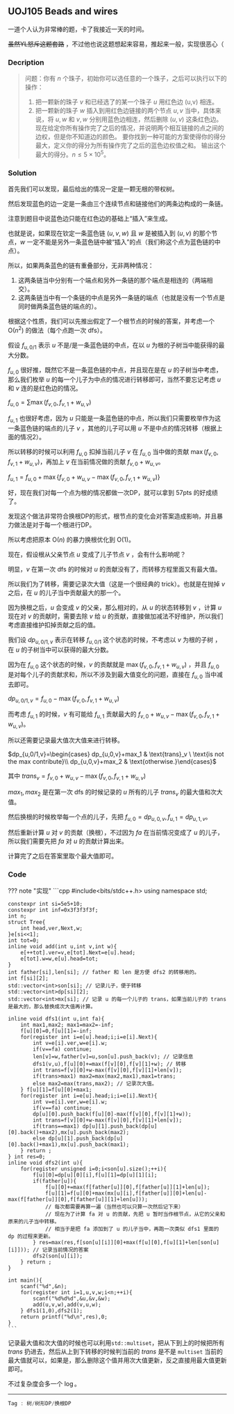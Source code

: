 ## UOJ105 Beads and wires

一道个人认为非常棒的题，卡了我接近一天的时间。

~~虽然YL怒斥这题套路~~ ，不过他也说这题想起来容易，推起来一般，实现很恶心（

### $\text{Decription}$

> 问题：你有 $n$ 个珠子，初始你可以选任意的一个珠子，之后可以执行以下的操作：
> 1. 把一颗新的珠子 $v$ 和已经选了的某一个珠子 $u$ 用红色边 (u,v) 相连。
> 2. 把一颗新的珠子 $w$ 插入到用红色边链接的两个节点 $u,v$ 当中，具体来说，将 $u,w$ 和 $v,w$ 分别用蓝色边相连，然后删除 $(u,v)$ 这条红色边。
> 现在给定你所有操作完了之后的情况，并说明两个相互链接的点之间的边权，但是你不知道边的颜色。
> 要你找到一种可能的方案使得你的得分最大，定义你的得分为所有操作完了之后的蓝色边权值之和。
> 输出这个最大的得分。$n \le 5\times 10^5$。

### $\text{Solution}$

首先我们可以发现，最后给出的情况一定是一颗无根的带权树。

然后发现蓝色的边一定是一条由三个连续节点和链接他们的两条边构成的一条链。

注意到题目中说蓝色边只能在红色边的基础上“插入”来生成。

也就是说，如果现在钦定一条蓝色链 $(u,v,w)$ 且 $w$ 是被插入到 $(u,v)$ 的那个节点，$w$ 一定不能是另外一条蓝色链中被“插入”的点（我们称这个点为蓝色链的中点）。

所以，如果两条蓝色的链有重叠部分，无非两种情况：

1. 这两条链当中分别有一个端点和另外一条链的那个端点是相连的（两端相交）。
2. 这两条链当中有一个条链的中点是另外一条链的端点（也就是没有一个节点是同时做两条蓝色链的端点的）。

根据这个性质，我们可以先推出假定了一个根节点的时候的答案，并考虑一个 $\text{O}(n^2)$ 的做法（每个点跑一次 dfs）。

假设 $f_{u,0/1}$ 表示 $u$ 不是/是一条蓝色链的中点，在以 $u$ 为根的子树当中能获得的最大分数。

$f_{u,0}$ 很好推，既然它不是一条蓝色链的中点，并且现在是在 $u$ 的子树当中考虑，那么我们枚举 $u$ 的每一个儿子为中点的情况进行转移即可，当然不要忘记考虑 $u$ 和 $v$ 连的是红色边的情况。

$f_{u,0}=\sum \max(f_{v,0},f_{v,1}+w_{u,v})$

$f_{u,1}$ 也很好考虑，因为 $u$ 只能是一条蓝色链的中点，所以我们只需要枚举作为这一条蓝色链的端点的儿子 $v$ ，其他的儿子可以用 $u$ 不是中点的情况转移（根据上面的情况2）。

所以转移的时候可以利用 $f_{u,0}$ 扣掉当前儿子 $v$ 在 $f_{u,0}$ 当中做的贡献 $\max(f_{v,0},f_{v,1}+w_{u,v})$，再加上 $v$ 在当前情况做的贡献 $f_{v,0}+w_{u,v}$。

$f_{u,1}=f_{u,0}+\max\{f_{v,0}+w_{u,v}-\max(f_{v,0},f_{v,1}+w_{u,v})\}$

好，现在我们对每一个点为根的情况都做一次DP，就可以拿到 57pts 的好成绩了。

发现这个做法非常符合换根DP的形式，根节点的变化会对答案造成影响，并且暴力做法是对于每一个根进行DP。

所以考虑把原本 $\text{O}(n)$ 的暴力换根优化到 $\text{O}(1)$。

现在，假设根从父亲节点 $u$ 变成了儿子节点 $v$ ，会有什么影响呢？

明显，$v$ 在第一次 dfs 的时候对 $u$ 的贡献没有了，而转移方程里面又有最大值。

所以我们为了转移，需要记录次大值（这是一个很经典的 trick）。也就是在抛掉 $v$ 之后，在 $u$ 的儿子当中贡献最大的那一个。

因为换根之后，$u$ 会变成 $v$ 的父亲，那么相对的，从 $u$ 的状态转移到 $v$ ，计算 $u$ 现在对 $v$ 的贡献时，需要去除 $v$ 给 $u$ 的贡献，直接做加减法不好维护，所以我们考虑直接维护扣掉贡献之后的值。

我们设 $dp_{u,0/1,v}$ 表示在转移 $f_{u,0/1}$ 这个状态的时候，不考虑以 $v$ 为根的子树 ，在 $u$ 的子树当中可以获得的最大分数。

因为在 $f_{u,0}$ 这个状态的时候，$v$ 的贡献就是 $\max(f_{v,0},f_{v,1}+w_{u,v})$ ，并且 $f_{u,0}$ 是对每个儿子的贡献求和，所以不涉及到最大值变化的问题，直接在 $f_{u,0}$ 当中减去即可。

$dp_{u,0/1,v}=f_{u,0}-\max(f_{v,0},f_{v,1}+w_{u,v})$

而考虑 $f_{u,1}$ 的时候，$v$ 有可能给 $f_{u,1}$ 贡献最大的 $f_{v,0}+w_{u,v}-\max(f_{v,0},f_{v,1}+w_{u,v})$。

所以还需要记录最大值次大值来进行转移。

$dp_{u,0/1,v}=\begin{cases} dp_{u,0,v}+max_1 & \text{trans}_v \ \text{is not the max contribute}\\ dp_{u,0,v}+max_2 & \text{otherwise.}\end{cases}$

其中 $trans_v=f_{v,0}+w_{u,v}-\max(f_{v,0},f_{v,1}+w_{u,v})$

$max_1,max_2$ 是在第一次 dfs 的时候记录的 $u$ 所有的儿子 $trans_v$ 的最大值和次大值。

然后换根的时候枚举每一个点的儿子，先把 $f_{u,0} = dp_{u,0,v},f_{u,1} = dp_{u,1,v}$。

然后重新计算 $u$ 对 $v$ 的贡献（换根），不过因为 $fa$ 在当前情况变成了 $u$ 的儿子，所以我们需要先把 $fa$ 对 $u$ 的贡献计算出来。

计算完了之后在答案里取个最大值即可。

### $\text{Code}$

??? note "实现"
	```cpp
	#include<bits/stdc++.h>
	using namespace std;
	
	constexpr int si=5e5+10;
	constexpr int inf=0x3f3f3f3f;
	int n;
	struct Tree{
		int head,ver,Next,w;
	}e[si<<1];
	int tot=0;
	inline void add(int u,int v,int w){
		e[++tot].ver=v,e[tot].Next=e[u].head;
		e[tot].w=w,e[u].head=tot;
	}
	int father[si],len[si]; // father 和 len 是方便 dfs2 的转移用的。
	int f[si][2];
	std::vector<int>son[si]; // 记录儿子，便于转移
	std::vector<int>dp[si][2];
	std::vector<int>mx[si]; // 记录 u 的每一个儿子的 trans，如果当前儿子的 trans 是最大的，那么替换成次大值再计算。
	
	inline void dfs1(int u,int fa){
		int max1,max2; max1=max2=-inf;
		f[u][0]=0,f[u][1]=-inf;
		for(register int i=e[u].head;i;i=e[i].Next){
			int v=e[i].ver,w=e[i].w;
			if(v==fa) continue;
			len[v]=w,father[v]=u,son[u].push_back(v); // 记录信息
			dfs1(v,u),f[u][0]+=max(f[v][0],f[v][1]+w); // 转移
			int trans=f[v][0]+w-max(f[v][0],f[v][1]+len[v]);
			if(trans>max1) max2=max(max2,max1),max1=trans;
			else max2=max(trans,max2); // 记录次大值。
		} f[u][1]=f[u][0]+max1;
		for(register int i=e[u].head;i;i=e[i].Next){
			int v=e[i].ver,w=e[i].w;
			if(v==fa) continue;
			dp[u][0].push_back(f[u][0]-max(f[v][0],f[v][1]+w));
			int trans=f[v][0]+w-max(f[v][0],f[v][1]+len[v]);
			if(trans==max1) dp[u][1].push_back(dp[u][0].back()+max2),mx[u].push_back(max2);
			else dp[u][1].push_back(dp[u][0].back()+max1),mx[u].push_back(max1);
		} return ;
	} int res=0;
	inline void dfs2(int u){
		for(register unsigned i=0;i<son[u].size();++i){
			f[u][0]=dp[u][0][i],f[u][1]=dp[u][1][i];
			if(father[u]){
				f[u][0]+=max(f[father[u]][0],f[father[u]][1]+len[u]);
				f[u][1]=f[u][0]+max(mx[u][i],f[father[u]][0]+len[u]-max(f[father[u]][0],f[father[u]][1]+len[u]));
	            // 每次都需要再算一遍（当然也可以只算一次然后记下来）
	            // 现在为了计算 fa 对 u 的贡献，先把 u 暂时当作根节点，从它的父亲和原来的儿子当中转移。
	            // 相当于是把 fa 添加到了 u 的儿子当中，再跑一次类似 dfs1 里面的 dp 的过程来更新。
	 		} res=max(res,f[son[u][i]][0]+max(f[u][0],f[u][1]+len[son[u][i]])); // 记录当前情况的答案
			dfs2(son[u][i]);
		} return ;
	}
	
	int main(){
		scanf("%d",&n);
		for(register int i=1,u,v,w;i<n;++i){
			scanf("%d%d%d",&u,&v,&w);
			add(u,v,w),add(v,u,w);
		} dfs1(1,0),dfs2(1);
		return printf("%d\n",res),0;
	}
	```

记录最大值和次大值的时候也可以利用`std::multiset`，把从下到上的时候把所有 $trans$ 扔进去，然后从上到下转移的时候判当前的 $trans$ 是不是 `multiset` 当前的最大值就可以，如果是，那么删除这个值并用次大值更新，反之直接用最大值更新即可。 

不过复杂度会多一个 $\log$。

---

```cpp
Tag : 树/树形DP/换根DP
```

